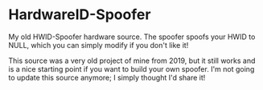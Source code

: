 # HardwareID-Spoofer
My old HWID-Spoofer hardware source. The spoofer spoofs your HWID to NULL, which you can simply modify if you don't like it!




This source was a very old project of mine from 2019, but it still works and is a nice starting point if you want to build your own spoofer. I'm not going to update this source anymore; I simply thought I'd share it!


